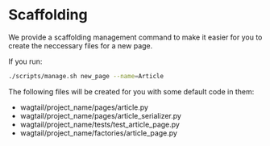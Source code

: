 # Scaffolding

We provide a scaffolding management command to make it easier
for you to create the neccessary files for a new page.

If you run:

```sh
./scripts/manage.sh new_page --name=Article
```

The following files will be created for you with some default code in them:

* wagtail/project_name/pages/article.py
* wagtail/project_name/pages/article_serializer.py
* wagtail/project_name/tests/test_article_page.py
* wagtail/project_name/factories/article_page.py
